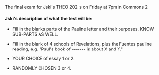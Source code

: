The final exam for Jski's THEO 202 is on Friday at 7pm in Commons 2 

#### Jski's description of what the test will be:

- Fill in the blanks parts of the Pauline letter
  and their purposes. KNOW SUB-PARTS AS
  WELL.

- Fill in the blank of 4 schools of
  Revelations, plus the Fuentes pauline
  reading, e.g. "Paul's book of -------
  is about X and Y."

- YOUR CHOICE of essay 1 or 2.

- RANDOMLY CHOSEN 3 or 4.
